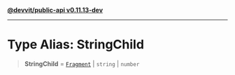 [**@devvit/public-api v0.11.13-dev**](../../../../README.md)

---

# Type Alias: StringChild

> **StringChild** = [`Fragment`](Fragment.md) \| `string` \| `number`
